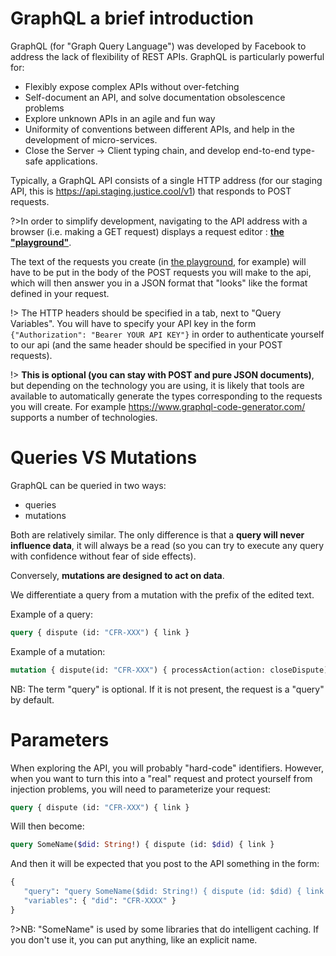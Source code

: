 # GraphQL a brief introduction

GraphQL (for "Graph Query Language") was developed by Facebook to address the lack of flexibility of REST APIs. GraphQL is particularly powerful for:
- Flexibly expose complex APIs without over-fetching
- Self-document an API, and solve documentation obsolescence problems
- Explore unknown APIs in an agile and fun way
- Uniformity of conventions between different APIs, and help in the development of micro-services.
- Close the Server → Client typing chain, and develop end-to-end type-safe applications.

Typically, a GraphQL API consists of a single HTTP address (for our staging API, this is https://api.staging.justice.cool/v1) that responds to POST requests.

?>In order to simplify development, navigating to the API address with a browser (i.e. making a GET request) displays a request editor : [**the "playground"**](/playground.md).

The text of the requests you create (in [the playground](/playground.md), for example) will have to be put in the body of the POST requests you will make to the api, which will then answer you in a JSON format that "looks" like the format defined in your request.


!> The HTTP headers should be specified in a tab, next to "Query Variables". You will have to specify your API key in the form `{"Authorization": "Bearer YOUR API KEY"}` in order to authenticate yourself to our api (and the same header should be specified in your POST requests).

!> **This is optional (you can stay with POST and pure JSON documents)**, but depending on the technology you are using, it is likely that tools are available to automatically generate the types corresponding to the requests you will create. For example https://www.graphql-code-generator.com/ supports a number of technologies.

# Queries VS Mutations
GraphQL can be queried in two ways:
- queries
- mutations

Both are relatively similar. The only difference is that a **query will never influence data**, it will always be a read (so you can try to execute any query with confidence without fear of side effects).

Conversely, **mutations are designed to act on data**.

We differentiate a query from a mutation with the prefix of the edited text.

Example of a query:
```graphql
query { dispute (id: "CFR-XXX") { link }
```

Example of a mutation:
```graphql
mutation { dispute(id: "CFR-XXX") { processAction(action: closeDispute) } }
```

NB: The term "query" is optional. If it is not present, the request is a "query" by default.

# Parameters

When exploring the API, you will probably "hard-code" identifiers.
However, when you want to turn this into a "real" request and protect yourself from injection problems, you will need to parameterize your request:

```graphql
query { dispute (id: "CFR-XXX") { link }
```

Will then become:
```graphql
query SomeName($did: String!) { dispute (id: $did) { link }
```

And then it will be expected that you post to the API something in the form:
```graphql
{
   "query": "query SomeName($did: String!) { dispute (id: $did) { link } }",
   "variables": { "did": "CFR-XXXX" }
}
```

?>NB: "SomeName" is used by some libraries that do intelligent caching. If you don't use it, you can put anything, like an explicit name.
